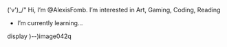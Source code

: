 ('v')_/" Hi, I’m @AlexisFomb. I’m interested in Art, Gaming, Coding, Reading
- I’m currently learning... 

display )--)image042q
<!---
AlexisFomb/AlexisFomb is a ✨ special ✨ repository because its `README.md` (this file) appears on your GitHub profile.
You can click the Preview link to take a look at your changes.
--->
